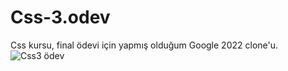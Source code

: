 # Css-3.odev
Css kursu, final ödevi için yapmış olduğum Google 2022 clone'u.
![Css3 ödev](https://user-images.githubusercontent.com/104725944/177609950-8ae32324-596f-4790-b650-9f47db5fc902.PNG)
